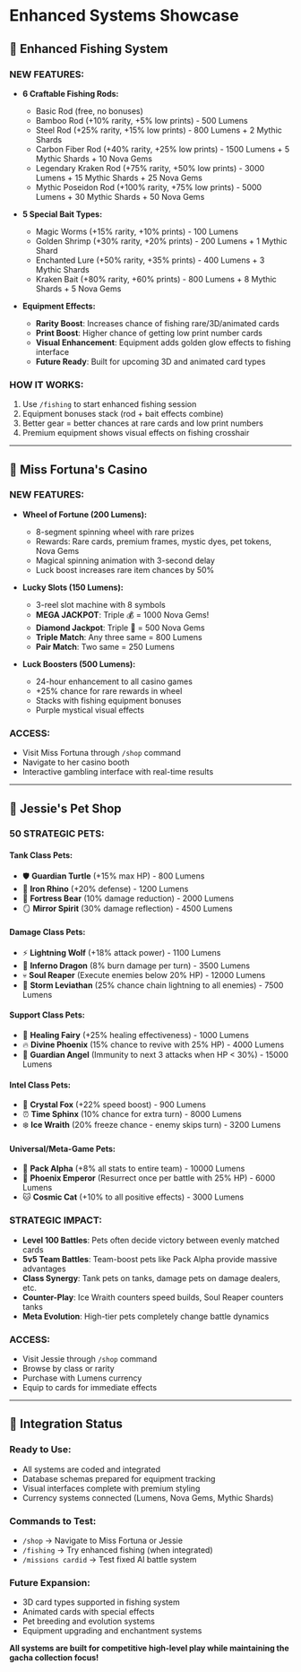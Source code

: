 # Enhanced Systems Showcase

## 🎣 Enhanced Fishing System

### **NEW FEATURES:**
- **6 Craftable Fishing Rods:**
  - Basic Rod (free, no bonuses)
  - Bamboo Rod (+10% rarity, +5% low prints) - 500 Lumens
  - Steel Rod (+25% rarity, +15% low prints) - 800 Lumens + 2 Mythic Shards
  - Carbon Fiber Rod (+40% rarity, +25% low prints) - 1500 Lumens + 5 Mythic Shards + 10 Nova Gems
  - Legendary Kraken Rod (+75% rarity, +50% low prints) - 3000 Lumens + 15 Mythic Shards + 25 Nova Gems
  - Mythic Poseidon Rod (+100% rarity, +75% low prints) - 5000 Lumens + 30 Mythic Shards + 50 Nova Gems

- **5 Special Bait Types:**
  - Magic Worms (+15% rarity, +10% prints) - 100 Lumens
  - Golden Shrimp (+30% rarity, +20% prints) - 200 Lumens + 1 Mythic Shard
  - Enchanted Lure (+50% rarity, +35% prints) - 400 Lumens + 3 Mythic Shards
  - Kraken Bait (+80% rarity, +60% prints) - 800 Lumens + 8 Mythic Shards + 5 Nova Gems

- **Equipment Effects:**
  - **Rarity Boost**: Increases chance of fishing rare/3D/animated cards
  - **Print Boost**: Higher chance of getting low print number cards
  - **Visual Enhancement**: Equipment adds golden glow effects to fishing interface
  - **Future Ready**: Built for upcoming 3D and animated card types

### **HOW IT WORKS:**
1. Use `/fishing` to start enhanced fishing session
2. Equipment bonuses stack (rod + bait effects combine)
3. Better gear = better chances at rare cards and low print numbers
4. Premium equipment shows visual effects on fishing crosshair

---

## 🎰 Miss Fortuna's Casino

### **NEW FEATURES:**
- **Wheel of Fortune (200 Lumens):**
  - 8-segment spinning wheel with rare prizes
  - Rewards: Rare cards, premium frames, mystic dyes, pet tokens, Nova Gems
  - Magical spinning animation with 3-second delay
  - Luck boost increases rare item chances by 50%

- **Lucky Slots (150 Lumens):**
  - 3-reel slot machine with 8 symbols
  - **MEGA JACKPOT**: Triple 💰 = 1000 Nova Gems!
  - **Diamond Jackpot**: Triple 💎 = 500 Nova Gems
  - **Triple Match**: Any three same = 800 Lumens
  - **Pair Match**: Two same = 250 Lumens

- **Luck Boosters (500 Lumens):**
  - 24-hour enhancement to all casino games
  - +25% chance for rare rewards in wheel
  - Stacks with fishing equipment bonuses
  - Purple mystical visual effects

### **ACCESS:**
- Visit Miss Fortuna through `/shop` command
- Navigate to her casino booth
- Interactive gambling interface with real-time results

---

## 🐾 Jessie's Pet Shop

### **50 STRATEGIC PETS:**

#### **Tank Class Pets:**
- 🛡️ **Guardian Turtle** (+15% max HP) - 800 Lumens
- 🦏 **Iron Rhino** (+20% defense) - 1200 Lumens  
- 🐻 **Fortress Bear** (10% damage reduction) - 2000 Lumens
- 🪞 **Mirror Spirit** (30% damage reflection) - 4500 Lumens

#### **Damage Class Pets:**
- ⚡ **Lightning Wolf** (+18% attack power) - 1100 Lumens
- 🐲 **Inferno Dragon** (8% burn damage per turn) - 3500 Lumens
- 💀 **Soul Reaper** (Execute enemies below 20% HP) - 12000 Lumens
- 🌊 **Storm Leviathan** (25% chance chain lightning to all enemies) - 7500 Lumens

#### **Support Class Pets:**
- 🧚 **Healing Fairy** (+25% healing effectiveness) - 1000 Lumens
- 🔥 **Divine Phoenix** (15% chance to revive with 25% HP) - 4000 Lumens
- 👼 **Guardian Angel** (Immunity to next 3 attacks when HP < 30%) - 15000 Lumens

#### **Intel Class Pets:**
- 🦊 **Crystal Fox** (+22% speed boost) - 900 Lumens
- ⏰ **Time Sphinx** (10% chance for extra turn) - 8000 Lumens
- ❄️ **Ice Wraith** (20% freeze chance - enemy skips turn) - 3200 Lumens

#### **Universal/Meta-Game Pets:**
- 🐺 **Pack Alpha** (+8% all stats to entire team) - 10000 Lumens
- 👑 **Phoenix Emperor** (Resurrect once per battle with 25% HP) - 6000 Lumens
- 🐱 **Cosmic Cat** (+10% to all positive effects) - 3000 Lumens

### **STRATEGIC IMPACT:**
- **Level 100 Battles**: Pets often decide victory between evenly matched cards
- **5v5 Team Battles**: Team-boost pets like Pack Alpha provide massive advantages
- **Class Synergy**: Tank pets on tanks, damage pets on damage dealers, etc.
- **Counter-Play**: Ice Wraith counters speed builds, Soul Reaper counters tanks
- **Meta Evolution**: High-tier pets completely change battle dynamics

### **ACCESS:**
- Visit Jessie through `/shop` command
- Browse by class or rarity
- Purchase with Lumens currency
- Equip to cards for immediate effects

---

## 🔧 Integration Status

### **Ready to Use:**
- All systems are coded and integrated
- Database schemas prepared for equipment tracking
- Visual interfaces complete with premium styling
- Currency systems connected (Lumens, Nova Gems, Mythic Shards)

### **Commands to Test:**
- `/shop` → Navigate to Miss Fortuna or Jessie
- `/fishing` → Try enhanced fishing (when integrated)
- `/missions cardid` → Test fixed AI battle system

### **Future Expansion:**
- 3D card types supported in fishing system
- Animated cards with special effects
- Pet breeding and evolution systems
- Equipment upgrading and enchantment systems

**All systems are built for competitive high-level play while maintaining the gacha collection focus!**